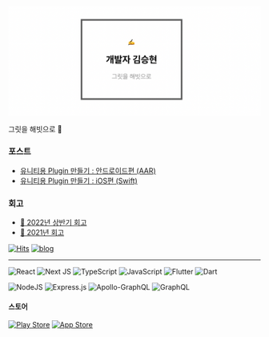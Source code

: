 ![image](./assets/images/introduce.png)

그릿을 해빗으로 🚀 


### 포스트
- [유니티용 Plugin 만들기 : 안드로이드편 (AAR)](https://heyask.github.io/develop/2020-05-06-Unity-plugin-Android-AAR/)
- [유니티용 Plugin 만들기 : iOS편 (Swift)](https://heyask.github.io/develop/2020-05-06-Unity-plugin-iOS-swift/) 


### 회고

- [💭 2022년 상반기 회고](https://heyask.github.io/)
- [💭 2021년 회고](https://heyask.github.io/)


[![Hits](https://hits.seeyoufarm.com/api/count/incr/badge.svg?url=https%3A%2F%2Fgithub.com%2Fheyask&count_bg=%2379C83D&title_bg=%23555555&icon=&icon_color=%23E7E7E7&title=hits&edge_flat=false)](https://hits.seeyoufarm.com)
[![blog](https://img.shields.io/badge/%E2%9C%8D%EF%B8%8F-https://heyask.github.io-lightgrey)](https://heyask.github.io)

---

![React](https://img.shields.io/badge/react-%2320232a.svg?style=for-the-badge&logo=react&logoColor=%2361DAFB)
![Next JS](https://img.shields.io/badge/Next-black?style=for-the-badge&logo=next.js&logoColor=white)
![TypeScript](https://img.shields.io/badge/typescript-%23007ACC.svg?style=for-the-badge&logo=typescript&logoColor=white)
![JavaScript](https://img.shields.io/badge/javascript-%23323330.svg?style=for-the-badge&logo=javascript&logoColor=%23F7DF1E)
![Flutter](https://img.shields.io/badge/Flutter-%2302569B.svg?style=for-the-badge&logo=Flutter&logoColor=white)
![Dart](https://img.shields.io/badge/dart-%230175C2.svg?style=for-the-badge&logo=dart&logoColor=white)

![NodeJS](https://img.shields.io/badge/node.js-6DA55F?style=for-the-badge&logo=node.js&logoColor=white)
![Express.js](https://img.shields.io/badge/express.js-%23404d59.svg?style=for-the-badge&logo=express&logoColor=%2361DAFB)
![Apollo-GraphQL](https://img.shields.io/badge/-ApolloGraphQL-311C87?style=for-the-badge&logo=apollo-graphql)
![GraphQL](https://img.shields.io/badge/-GraphQL-E10098?style=for-the-badge&logo=graphql&logoColor=white)


#### 스토어

[![Play Store](https://img.shields.io/badge/Google_Play-414141?style=for-the-badge&logo=google-play&logoColor=white)](https://play.google.com/store/apps/dev?id=7524065216442055591)
[![App Store](https://img.shields.io/badge/App_Store-0D96F6?style=for-the-badge&logo=app-store&logoColor=white)](https://apps.apple.com/us/developer/seunghyun-kim/id1111882279)


[//]: # (![My github stats]&#40;https://github-readme-stats.vercel.app/api?username=heyask&#41;)

